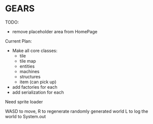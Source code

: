 # GEARS

TODO:
* remove placeholder area from HomePage

Current Plan:
* Make all core classes:
    * tile
    * tile map
    * entities
    * machines
    * structures
    * item (can pick up)
* add factories for each
* add serialization for each

Need sprite loader

WASD to move,
R to regenerate randomly generated world
L to log the world to System.out